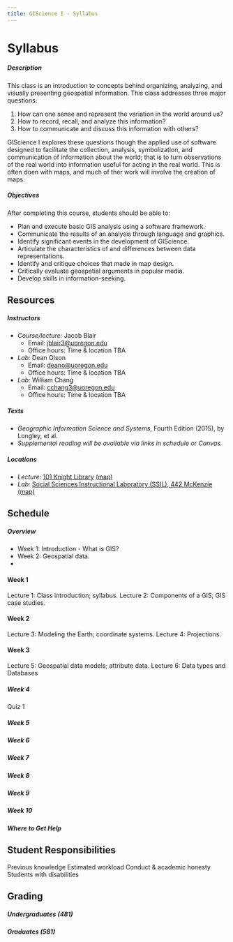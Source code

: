 ```yaml
---
title: GIScience I - Syllabus
---
```

# Syllabus

##### Description

This class is an introduction to concepts behind organizing, analyzing, and visually presenting geospatial information. This class addresses three major questions:
1. How can one sense and represent the variation in the world around us?
2. How to record, recall, and analyze this information?
3. How to communicate and discuss this information with others?

GIScience I explores these questions though the applied use of software designed to facilitate the collection, analysis, symbolization, and communication of information about the world; that is to turn observations of the real world into information useful for acting in the real world. This is often doen with maps, and much of ther work will involve the creation of maps.

##### Objectives

After completing this course, students should be able to:

* Plan and execute basic GIS analysis using a software framework.
* Communicate the results of an analysis through language and graphics.
* Identify significant events in the development of GIScience.
* Articulate the characteristics of and differences between data representations.
* Identify and critique choices that made in map design.
* Critically evaluate geospatial arguments in popular media.
* Develop skills in information-seeking.


## Resources

##### Instructors

* *Course/lecture:* Jacob Blair
    - Email: jblair3@uoregon.edu
    - Office hours: Time & location TBA
* *Lab:* Dean Olson
    - Email: deano@uoregon.edu
    - Office hours: Time & location TBA
* *Lab:* William Chang
    - Email: cchang3@uoregon.edu
    - Office hours: Time & location TBA

##### Texts

* *Geographic Information Science and Systems*, Fourth Edition (2015), by Longley, et al.
* *Supplemental reading will be available via links in schedule or Canvas.*

##### Locations

* *Lecture:* [101 Knight Library](https://library.uoregon.edu/classrooms/101LIB) [(map)](https://map.uoregon.edu/5980f3a0b)
* *Lab:* [Social Sciences Instructional Laboratory (SSIL), 442 McKenzie](https://ssil.uoregon.edu/) [(map)](https://map.uoregon.edu/e11e8713c)


## Schedule

##### Overview

* Week 1:  Introduction - What is GIS?
* Week 2: Geospatial data.
*

#### Week 1
Lecture 1: Class introduction; syllabus.
Lecture 2: Components of a GIS; GIS case studies.

#### Week 2
Lecture 3: Modeling the Earth; coordinate systems.
Lecture 4: Projections.

#### Week 3
Lecture 5: Geospatial data models; attribute data.
Lecture 6: Data types and Databases

##### Week 4
Quiz 1

##### Week 5

##### Week 6

##### Week 7

##### Week 8

##### Week 9

##### Week 10


##### Where to Get Help


## Student Responsibilities

Previous knowledge
Estimated workload
Conduct & academic honesty
Students with disabilities

## Grading

##### Undergraduates (481)

##### Graduates (581)
